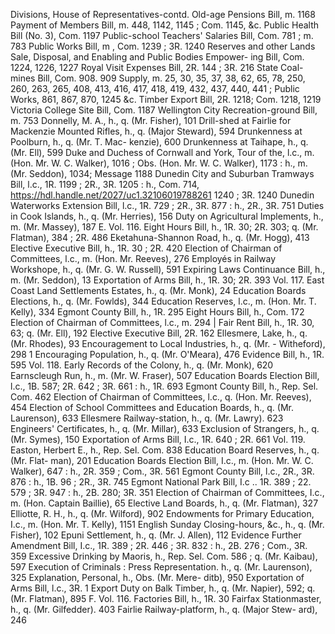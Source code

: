 Divisions, House of Representatives-contd. Old-age Pensions Bill, m. 1168 Payment of Members Bill, m. 448, 1142, 1145 ; Com. 1145, &c. Public Health Bill (No. 3), Com. 1197 Public-school Teachers' Salaries Bill, Com. 781 ; m. 783 Public Works Bill, m , Com. 1239 ; 3R. 1240 Reserves and other Lands Sale, Disposal, and Enabling and Public Bodies Empower- ing Bill, Com. 1224, 1226, 1227 Royal Visit Expenses Bill, 2R. 144 ; 3R. 216 State Coal-mines Bill, Com. 908. 909 Supply, m. 25, 30, 35, 37, 38, 62, 65, 78, 250, 260, 263, 265, 408, 413, 416, 417, 418, 419, 432, 437, 440, 441 ; Public Works, 861, 867, 870, 1245 &c. Timber Export Bill, 2R. 1218; Com. 1218, 1219 Victoria College Site Bill, Com. 1187 Wellington City Recreation-ground Bill, m. 753 Donnelly, M. A., h., q. (Mr. Fisher), 101 Drill-shed at Fairlie for Mackenzie Mounted Rifles, h., q. (Major Steward), 594 Drunkenness at Poolburn, h., q. (Mr. T. Mac- kenzie), 600 Drunkenness at Taihape, h., q. (Mr. Ell), 599 Duke and Duchess of Cornwall and York, Tour of the, l.c., m. (Hon. Mr. W. C. Walker), 1016 ; Obs. (Hon. Mr. W. C. Walker), 1173 : h., m. (Mr. Seddon), 1034; Message 1188 Dunedin City and Suburban Tramways Bill, l.c., 1R. 1199 ; 2R., 3R. 1205 : h., Com. 714, https://hdl.handle.net/2027/uc1.32106019788261 1240 ; 3R. 1240 Dunedin Waterworks Extension Bill, l.c., 1R. 729 ; 2R., 3R. 877 : h., 2R., 3R. 751 Duties in Cook Islands, h., q. (Mr. Herries), 156 Duty on Agricultural Implements, h., m. (Mr. Massey), 187 E. Vol. 116. Eight Hours Bill, h., 1R. 30; 2R. 303; q. (Mr. Flatman), 384 ; 2R. 486 Eketahuna-Shannon Road, h., q. (Mr. Hogg), 413 Elective Executive Bill, h., 1R. 30 ; 2R. 420 Election of Chairman of Committees, l.c., m. (Hon. Mr. Reeves), 276 Employés in Railway Workshope, h., q. (Mr. G. W. Russell), 591 Expiring Laws Continuance Bill, h., m. (Mr. Seddon), 13 Exportation of Arms Bill, h., 1R. 30; 2R. 393 Vol. 117. East Coast Land Settlements Estates, h., q. (Mr. Monk), 24 Education Boards Elections, h., q. (Mr. Fowlds), 344 Education Reserves, l.c., m. (Hon. Mr. T. Kelly), 334 Egmont County Bill, h., 1R. 295 Eight Hours Bill, h., Com. 172 Election of Chairman of Committees, l.c., m. 294 | Fair Rent Bill, h., 1R. 30, 63; q. (Mr. Ell), 192 Elective Executive Bill, 2R. 162 Ellesmere, Lake, h., q. (Mr. Rhodes), 93 Encouragement to Local Industries, h., q. (Mr. \- Witheford), 298 1 Encouraging Population, h., q. (Mr. O'Meara), 476 Evidence Bill, h., 1R. 595 Vol. 118. Early Records of the Colony, h., q. (Mr. Monk), 620 Earnscleugh Run, h., m. (Mr. W. Fraser), 507 Education Boards Election Bill, l.c., 1B. 587; 2R. 642 ; 3R. 661 : h., 1R. 693 Egmont County Bill, h., Rep. Sel. Com. 462 Election of Chairman of Committees, l.c., q. (Hon. Mr. Reeves), 454 Election of School Committees and Education Boards, h., q. (Mr. Laurenson), 633 Ellesmere Railway-station, h., q. (Mr. Lawry). 623 Engineers' Certificates, h., q. (Mr. Millar), 633 Exclusion of Strangers, h., q. (Mr. Symes), 150 Exportation of Arms Bill, I.c., 1R. 640 ; 2R. 661 Vol. 119. Easton, Herbert E., h., Rep. Sel. Com. 838 Education Board Reserves, h., q. (Mr. Flat- man), 201 Education Boards Election Bill, I.c., m. (Hon. Mr. W. C. Walker), 647 : h., 2R. 359 ; Com., 3R. 561 Egmont County Bill, l.c., 2R., 3R. 876 : h., 1B. 96 ; 2R., 3R. 745 Egmont National Park Bill, I.c .. 1R. 389 ; 22. 579 ; 3R. 947 : h., 2B. 280; 3R. 351 Election of Chairman of Committees, I.c., m. (Hon. Captain Baillie), 65 Elective Land Boards, h., q. (Mr. Flatman), 327 Elliotte, R. H., h., q. (Mr. Wilford), 902 Endowments for Primary Education, I.c., m. (Hon. Mr. T. Kelly), 1151 English Sunday Closing-hours, &c., h., q. (Mr. Fisher), 102 Epuni Settlement, h., q. (Mr. J. Allen), 112 Evidence Further Amendment Bill, I.c., 1R. 389 ; 2R. 446 ; 3R. 832 : h., 2B. 276 ; Com., 3R. 359 Excessive Drinking by Maoris, h., Rep. Sel. Com. 586 ; q. (Mr. Kaibau), 597 Execution of Criminals : Press Representation. h., q. (Mr. Laurenson), 325 Explanation, Personal, h., Obs. (Mr. Mere- ditb), 950 Exportation of Arms Bill, l.c., 3R. 1 Export Duty on Balk Timber, h., q. (Mr. Napier), 592; q. (Mr. Flatman), 895 F. Vol. 116. Factories Bill, h., 1R. 30 Fairfax Stationmaster, h., q. (Mr. Gilfedder). 403 Fairlie Railway-platform, h., q. (Major Stew- ard), 246 